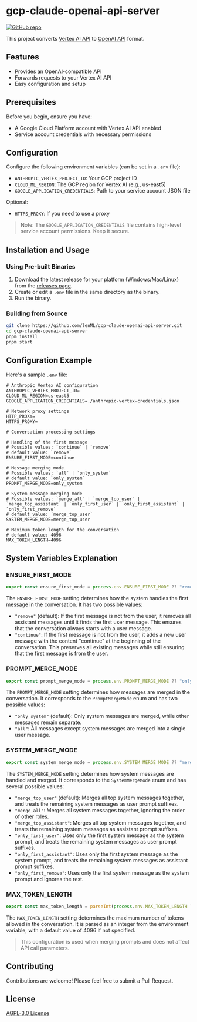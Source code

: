 # gcp-claude-openai-api-server

[![GitHub repo](https://img.shields.io/badge/github-repo-blue?logo=github)](https://github.com/lenML/gcp-claude-openai-api-server)

This project converts [Vertex AI API](https://console.cloud.google.com/marketplace/product/google/aiplatform.googleapis.com) to [OpenAI API](https://platform.openai.com/docs/api-reference) format.

## Features

- Provides an OpenAI-compatible API
- Forwards requests to your Vertex AI API
- Easy configuration and setup

## Prerequisites

Before you begin, ensure you have:
- A Google Cloud Platform account with Vertex AI API enabled
- Service account credentials with necessary permissions

## Configuration

Configure the following environment variables (can be set in a `.env` file):

- `ANTHROPIC_VERTEX_PROJECT_ID`: Your GCP project ID
- `CLOUD_ML_REGION`: The GCP region for Vertex AI (e.g., us-east5)
- `GOOGLE_APPLICATION_CREDENTIALS`: Path to your service account JSON file

Optional:
- `HTTPS_PROXY`: If you need to use a proxy

> Note: The `GOOGLE_APPLICATION_CREDENTIALS` file contains high-level service account permissions. Keep it secure.

## Installation and Usage

### Using Pre-built Binaries

1. Download the latest release for your platform (Windows/Mac/Linux) from the [releases page](https://github.com/lenML/gcp-claude-openai-api-server/releases).
2. Create or edit a `.env` file in the same directory as the binary.
3. Run the binary.

### Building from Source

```bash
git clone https://github.com/lenML/gcp-claude-openai-api-server.git
cd gcp-claude-openai-api-server
pnpm install
pnpm start
```

## Configuration Example

Here's a sample `.env` file:

```env
# Anthropic Vertex AI configuration
ANTHROPIC_VERTEX_PROJECT_ID=
CLOUD_ML_REGION=us-east5
GOOGLE_APPLICATION_CREDENTIALS=./anthropic-vertex-credentials.json

# Network proxy settings
HTTP_PROXY=
HTTPS_PROXY=

# Conversation processing settings

# Handling of the first message
# Possible values: `continue` | `remove`
# default value: `remove`
ENSURE_FIRST_MODE=continue

# Message merging mode
# Possible values: `all` | `only_system`
# default value: `only_system`
PROMPT_MERGE_MODE=only_system

# System message merging mode
# Possible values: `merge_all` | `merge_top_user` | `merge_top_assistant` | `only_first_user` | `only_first_assistant` | `only_first_remove`
# default value: `merge_top_user`
SYSTEM_MERGE_MODE=merge_top_user

# Maximum token length for the conversation
# default value: 4096
MAX_TOKEN_LENGTH=4096
```

## System Variables Explanation

### ENSURE_FIRST_MODE

```typescript
export const ensure_first_mode = process.env.ENSURE_FIRST_MODE ?? "remove";
```

The `ENSURE_FIRST_MODE` setting determines how the system handles the first message in the conversation. It has two possible values:

- `"remove"` (default): If the first message is not from the user, it removes all assistant messages until it finds the first user message. This ensures that the conversation always starts with a user message.
- `"continue"`: If the first message is not from the user, it adds a new user message with the content "continue" at the beginning of the conversation. This preserves all existing messages while still ensuring that the first message is from the user.

### PROMPT_MERGE_MODE

```typescript
export const prompt_merge_mode = process.env.PROMPT_MERGE_MODE ?? "only_system";
```

The `PROMPT_MERGE_MODE` setting determines how messages are merged in the conversation. It corresponds to the `PromptMergeMode` enum and has two possible values:

- `"only_system"` (default): Only system messages are merged, while other messages remain separate.
- `"all"`: All messages except system messages are merged into a single user message.

### SYSTEM_MERGE_MODE

```typescript
export const system_merge_mode = process.env.SYSTEM_MERGE_MODE ?? "merge_top_user";
```

The `SYSTEM_MERGE_MODE` setting determines how system messages are handled and merged. It corresponds to the `SystemMergeMode` enum and has several possible values:

- `"merge_top_user"` (default): Merges all top system messages together, and treats the remaining system messages as user prompt suffixes.
- `"merge_all"`: Merges all system messages together, ignoring the order of other roles.
- `"merge_top_assistant"`: Merges all top system messages together, and treats the remaining system messages as assistant prompt suffixes.
- `"only_first_user"`: Uses only the first system message as the system prompt, and treats the remaining system messages as user prompt suffixes.
- `"only_first_assistant"`: Uses only the first system message as the system prompt, and treats the remaining system messages as assistant prompt suffixes.
- `"only_first_remove"`: Uses only the first system message as the system prompt and ignores the rest.

### MAX_TOKEN_LENGTH

```typescript
export const max_token_length = parseInt(process.env.MAX_TOKEN_LENGTH ?? "4096");
```

The `MAX_TOKEN_LENGTH` setting determines the maximum number of tokens allowed in the conversation. It is parsed as an integer from the environment variable, with a default value of 4096 if not specified.

> This configuration is used when merging prompts and does not affect API call parameters.

## Contributing

Contributions are welcome! Please feel free to submit a Pull Request.

## License

[AGPL-3.0 License](LICENSE)
